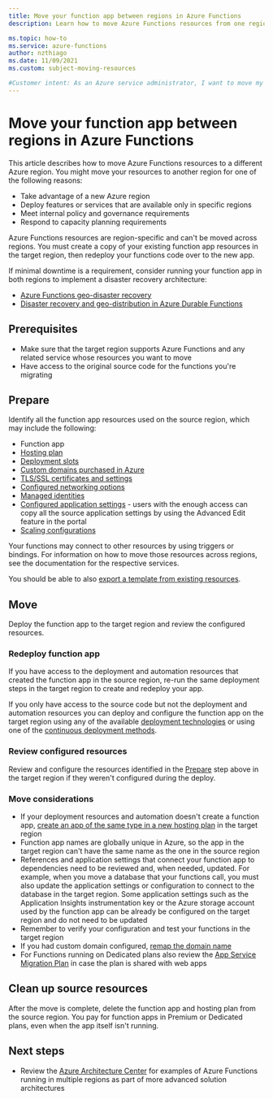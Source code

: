 ```yaml
---
title: Move your function app between regions in Azure Functions
description: Learn how to move Azure Functions resources from one region to another by creating a copy of your existing Azure Function resources in the target region.

ms.topic: how-to
ms.service: azure-functions
author: nzthiago
ms.date: 11/09/2021
ms.custom: subject-moving-resources

#Customer intent: As an Azure service administrator, I want to move my Azure Functions resources to another Azure region.
---
```


# Move your function app between regions in Azure Functions

This article describes how to move Azure Functions resources to a different Azure region. You might move your resources to another region for one of the following reasons:
 + Take advantage of a new Azure region
 + Deploy features or services that are available only in specific regions
 + Meet internal policy and governance requirements
 + Respond to capacity planning requirements

Azure Functions resources are region-specific and can't be moved across regions. You must create a copy of your existing function app resources in the target region, then redeploy your functions code over to the new app.

If minimal downtime is a requirement, consider running your function app in both regions to implement a disaster recovery architecture:
+ [Azure Functions geo-disaster recovery](functions-geo-disaster-recovery.md)
+ [Disaster recovery and geo-distribution in Azure Durable Functions](durable/durable-functions-disaster-recovery-geo-distribution.md)

## Prerequisites

+ Make sure that the target region supports Azure Functions and any related service whose resources you want to move
+ Have access to the original source code for the functions you're migrating

## Prepare

Identify all the function app resources used on the source region, which may include the following:

+ Function app
+ [Hosting plan](functions-scale.md#overview-of-plans)
+ [Deployment slots](functions-deployment-slots.md)
+ [Custom domains purchased in Azure](../app-service/manage-custom-dns-buy-domain.md)
+ [TLS/SSL certificates and settings](../app-service/configure-ssl-certificate.md)
+ [Configured networking options](functions-networking-options.md)
+ [Managed identities](../app-service/overview-managed-identity.md)
+ [Configured application settings](functions-how-to-use-azure-function-app-settings.md) - users with the enough access can copy all the source application settings by using the Advanced Edit feature in the portal
+ [Scaling configurations](functions-scale.md#scale)

Your functions may connect to other resources by using triggers or bindings. For information on how to move those resources across regions, see the documentation for the respective services.

You should be able to also [export a template from existing resources](../azure-resource-manager/templates/export-template-portal.md).

## Move

Deploy the function app to the target region and review the configured resources. 

### Redeploy function app

If you have access to the deployment and automation resources that created the function app in the source region, re-run the same deployment steps in the target region to create and redeploy your app. 

If you only have access to the source code but not the deployment and automation resources you can deploy and configure the function app on the target region using any of the available [deployment technologies](functions-deployment-technologies.md) or using one of the [continuous deployment methods](functions-continuous-deployment.md).

### Review configured resources

Review and configure the resources identified in the [Prepare](#prepare) step above in the target region if they weren't configured during the deploy.

### Move considerations
+ If your deployment resources and automation doesn't create a function app, [create an app of the same type in a new hosting plan](functions-scale.md#overview-of-plans) in the target region
+ Function app names are globally unique in Azure, so the app in the target region can't have the same name as the one in the source region
+ References and application settings that connect your function app to dependencies need to be reviewed and, when needed, updated. For example, when you move a database that your functions call, you must also update the application settings or configuration to connect to the database in the target region. Some application settings such as the Application Insights instrumentation key or the Azure storage account used by the function app can be already be configured on the target region and do not need to be updated
+ Remember to verify your configuration and test your functions in the target region
+ If you had custom domain configured, [remap the domain name](../app-service/manage-custom-dns-migrate-domain.md#4-remap-the-active-dns-name)
+ For Functions running on Dedicated plans also review the [App Service Migration Plan](../app-service/manage-move-across-regions.md) in case the plan is shared with web apps

## Clean up source resources

After the move is complete, delete the function app and hosting plan from the source region. You pay for function apps in Premium or Dedicated plans, even when the app itself isn't running.

## Next steps

+ Review the [Azure Architecture Center](/azure/architecture/browse/?expanded=azure&products=azure-functions) for examples of Azure Functions running in multiple regions as part of more advanced solution architectures
